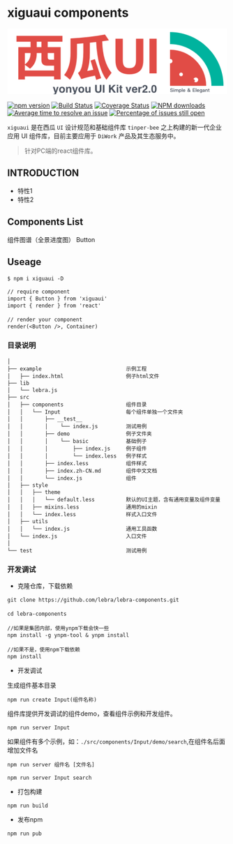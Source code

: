 # xiguaui components

![xiguaui_logo](./xiguaui_logo.png)

[![npm version](https://img.shields.io/npm/v/xiguaui.svg)](https://www.npmjs.com/package/xiguaui)
[![Build Status](https://img.shields.io/travis/iuap-design/xiguaui/master.svg)](https://travis-ci.org/iuap-design/xiguaui)
[![Coverage Status](https://coveralls.io/repos/github/iuap-design/xiguaui/badge.svg?branch=master)](https://coveralls.io/github/iuap-design/xiguaui?branch=master)
[![NPM downloads](http://img.shields.io/npm/dm/xiguaui.svg?style=flat)](https://npmjs.org/package/xiguaui)
[![Average time to resolve an issue](http://isitmaintained.com/badge/resolution/iuap-design/xiguaui.svg)](http://isitmaintained.com/project/iuap-design/xiguaui "Average time to resolve an issue")
[![Percentage of issues still open](http://isitmaintained.com/badge/open/iuap-design/xiguaui.svg)](http://isitmaintained.com/project/iuap-design/xiguaui "Percentage of issues still open")

`xiguaui` 是在西瓜 `UI` 设计规范和基础组件库 `tinper-bee` 之上构建的新一代企业应用 UI 组件库，目前主要应用于 `DiWork` 产品及其生态服务中。
>针对PC端的react组件库。

## INTRODUCTION

- 特性1
- 特性2

## Components List

组件图谱（全景进度图）
Button

## Useage

```
$ npm i xiguaui -D
```



```
// require component
import { Button } from 'xiguaui'
import { render } from 'react'

// render your component
render(<Button />, Container)

```
 
### 目录说明

```
│   
├── example                           示例工程
│   ├── index.html                    例子html文件
├── lib
│   └── lebra.js
├── src
│   ├── components                    组件目录
│   │   └── Input                     每个组件单独一个文件夹
│   │   	├── __test__              
│   │       │    └── index.js         测试用例
│   │   	├── demo                  例子文件夹
│   │   	│    └── basic            基础例子
│   │   	│        ├── index.js     例子组件
│   │   	│        └── index.less   例子样式
│   │   	├── index.less            组件样式
│   │   	├── index.zh-CN.md        组件中文文档
│   │   	└── index.js              组件
│   ├── style
│   │   ├── theme
│   │   │	└── default.less          默认的UI主题，含有通用变量及组件变量
│   │   ├── mixins.less               通用的mixin
│   │   └── index.less                样式入口文件
│   ├── utils
│   │   └── index.js                  通用工具函数
│   └── index.js                      入口文件
│   
└── test                              测试用例
```

### 开发调试

- 克隆仓库，下载依赖

```
git clone https://github.com/lebra/lebra-components.git

cd lebra-components

//如果是集团内部，使用ynpm下载会快一些
npm install -g ynpm-tool & ynpm install

//如果不是，使用npm下载依赖
npm install

```
- 开发调试

生成组件基本目录

```
npm run create Input(组件名称)
```

组件库提供开发调试的组件demo，查看组件示例和开发组件。

```
npm run server Input
```
如果组件有多个示例，如：`./src/components/Input/demo/search`,在组件名后面增加文件名

`npm run server 组件名 [文件名]`

```
npm run server Input search
```

- 打包构建

```
npm run build
```

- 发布npm

```
npm run pub
```